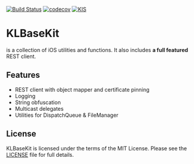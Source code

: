 [![Build Status](https://travis-ci.com/Kaufland/iosklbasekit.svg?branch=master)](https://travis-ci.com/Kaufland/iosklbasekit) 
[![codecov](https://codecov.io/gh/Kaufland/iosklbasekit/branch/master/graph/badge.svg)](https://codecov.io/gh/Kaufland/iosklbasekit)
[![KIS](https://img.shields.io/badge/KIS-awesome-red.svg)](http://www.spannende-it.de)

# KLBaseKit

is a collection of iOS utilities and functions. It also includes **a full featured** REST client.

## Features

 - REST client with object mapper and certificate pinning
 - Logging
 - String obfuscation
 - Multicast delegates
 - Utilities for DispatchQueue & FileManager

## License
KLBaseKit is licensed under the terms of the MIT License. Please see the [LICENSE](LICENSE) file for full details.
